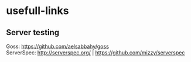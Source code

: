 # usefull-links

## Server testing
Goss: https://github.com/aelsabbahy/goss  
ServerSpec: http://serverspec.org/ | https://github.com/mizzy/serverspec
